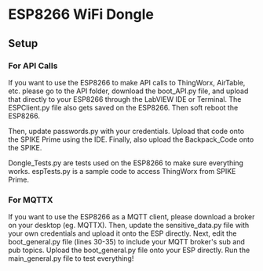 # ESP8266 WiFi Dongle 

## Setup
### For API Calls
If you want to use the ESP8266 to make API calls to ThingWorx, AirTable, etc. please go to the API folder, download the boot_API.py file, and upload that directly to your ESP8266 through the LabVIEW IDE or Terminal. The ESPClient.py file also gets saved on the ESP8266. Then soft reboot the ESP8266.

Then, update passwords.py with your credentials. Upload that code onto the SPIKE Prime using the IDE. Finally, also upload the Backpack_Code onto the SPIKE.

Dongle_Tests.py are tests used on the ESP8266 to make sure everything works. espTests.py is a sample code to access ThingWorx from SPIKE Prime.

### For MQTTX 
If you want to use the ESP8266 as a MQTT client, please download a broker on your desktop (eg. MQTTX). Then, update the sensitive_data.py file with your own credentials and upload it onto the ESP directly. Next, edit the boot_general.py file (lines 30-35) to include your MQTT broker's sub and pub topics. Upload the boot_general.py file onto your ESP directly. Run the main_general.py file to test everything!
